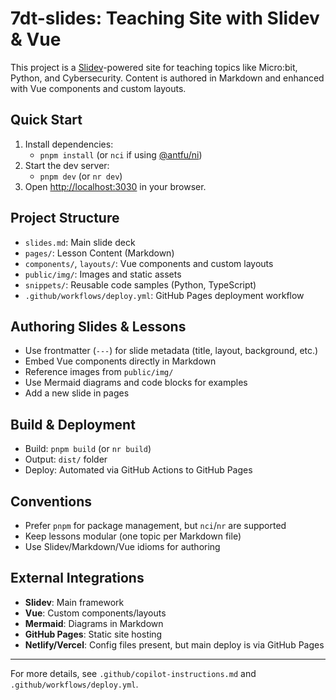 
# 7dt-slides: Teaching Site with Slidev & Vue

This project is a [Slidev](https://github.com/slidevjs/slidev)-powered site for teaching topics like Micro:bit, Python, and Cybersecurity. Content is authored in Markdown and enhanced with Vue components and custom layouts.

## Quick Start

1. Install dependencies:
	- `pnpm install` (or `nci` if using [@antfu/ni](https://github.com/antfu/ni))
2. Start the dev server:
	- `pnpm dev` (or `nr dev`)
3. Open <http://localhost:3030> in your browser.

## Project Structure

- `slides.md`: Main slide deck
- `pages/`: Lesson Content (Markdown)
- `components/`, `layouts/`: Vue components and custom layouts
- `public/img/`: Images and static assets
- `snippets/`: Reusable code samples (Python, TypeScript)
- `.github/workflows/deploy.yml`: GitHub Pages deployment workflow

## Authoring Slides & Lessons

- Use frontmatter (`---`) for slide metadata (title, layout, background, etc.)
- Embed Vue components directly in Markdown
- Reference images from `public/img/`
- Use Mermaid diagrams and code blocks for examples
- Add a new slide in pages

## Build & Deployment

- Build: `pnpm build` (or `nr build`)
- Output: `dist/` folder
- Deploy: Automated via GitHub Actions to GitHub Pages

## Conventions

- Prefer `pnpm` for package management, but `nci`/`nr` are supported
- Keep lessons modular (one topic per Markdown file)
- Use Slidev/Markdown/Vue idioms for authoring

## External Integrations

- **Slidev**: Main framework
- **Vue**: Custom components/layouts
- **Mermaid**: Diagrams in Markdown
- **GitHub Pages**: Static site hosting
- **Netlify/Vercel**: Config files present, but main deploy is via GitHub Pages

---

For more details, see `.github/copilot-instructions.md` and `.github/workflows/deploy.yml`.
